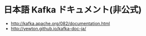 日本語 Kafka ドキュメント(非公式)
=================================
- http://kafka.apache.org/082/documentation.html
- http://yewton.github.io/kafka-doc-ja/
